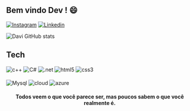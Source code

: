 ## Bem vindo Dev ! :smile:
[![Instagram](https://img.shields.io/badge/Instagram-E4405F?style=for-the-badge&logo=instagram&logoColor=white)](https://www.instagram.com/davi_felix00/) 
[![Linkedin](https://img.shields.io/badge/LinkedIn-0077B5?style=for-the-badge&logo=linkedin&logoColor=white)](https://www.linkedin.com/in/davi-felix-b5b3a3204/)


![Davi GitHub stats](https://github-readme-stats.vercel.app/api?username=DaviFelixMatias010&show_icons=true&theme=dracula)

## Tech 

<div style="display: inline-block">
    <img src="https://img.shields.io/badge/C%2B%2B-00599C?style=for-the-badge&logo=c%2B%2B&logoColor=white" alt="c++" align="center">
    <img src="https://img.shields.io/badge/C%23-239120?style=for-the-badge&logo=c-sharp&logoColor=white" alt="C#" align="center">
    <img src="https://img.shields.io/badge/.NET-5C2D91?style=for-the-badge&logo=.net&logoColor=white" alt =".net" align="center">
    <img src="https://img.shields.io/badge/HTML5-E34F26?style=for-the-badge&logo=html5&logoColor=white" alt="html5" align="center">
    <img src="https://img.shields.io/badge/CSS3-1572B6?style=for-the-badge&logo=css3&logoColor=white" alt="css3" align="center">
     <br><br>
    <img src="https://img.shields.io/badge/MySQL-00000F?style=for-the-badge&logo=mysql&logoColor=white" alt="Mysql" align="center">
    <img src= "https://img.shields.io/badge/Google_Cloud-4285F4?style=for-the-badge&logo=google-cloud&logoColor=white" alt="cloud" align="center">
    <img src="https://img.shields.io/badge/Microsoft_Azure-0089D6?style=for-the-badge&logo=microsoft-azure&logoColor=white" alt="azure" align="center">
    
</div>
<br>

<h4 align="center"> <b>Todos veem o que você parece ser, mas poucos sabem o que você realmente é.</b>
</h4>
